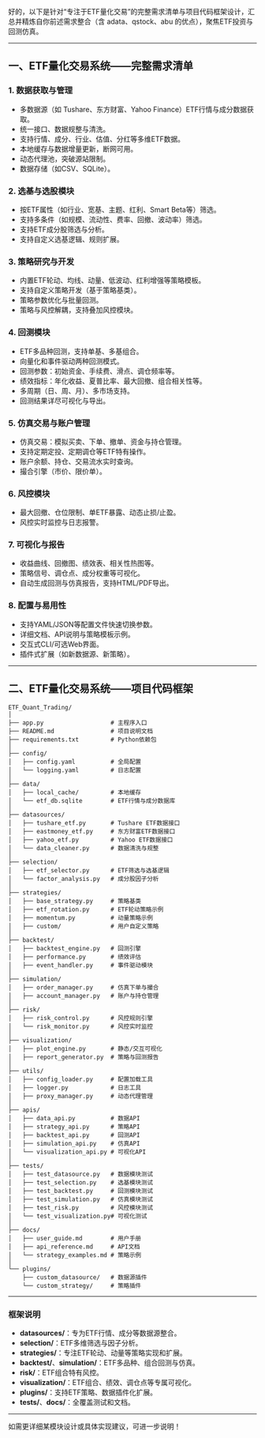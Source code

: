 好的，以下是针对“专注于ETF量化交易”的完整需求清单与项目代码框架设计，汇总并精炼自你前述需求整合（含 adata、qstock、abu 的优点），聚焦ETF投资与回测仿真。

---

## 一、ETF量化交易系统——完整需求清单

### 1. 数据获取与管理
- 多数据源（如 Tushare、东方财富、Yahoo Finance）ETF行情与成分数据获取。
- 统一接口、数据规整与清洗。
- 支持行情、成分、行业、估值、分红等多维ETF数据。
- 本地缓存与数据增量更新，断网可用。
- 动态代理池，突破源站限制。
- 数据存储（如CSV、SQLite）。

### 2. 选基与选股模块
- 按ETF属性（如行业、宽基、主题、红利、Smart Beta等）筛选。
- 支持多条件（如规模、流动性、费率、回撤、波动率）筛选。
- 支持ETF成分股筛选与分析。
- 支持自定义选基逻辑、规则扩展。

### 3. 策略研究与开发
- 内置ETF轮动、均线、动量、低波动、红利增强等策略模板。
- 支持自定义策略开发（基于策略基类）。
- 策略参数优化与批量回测。
- 策略与风控解耦，支持叠加风控模块。

### 4. 回测模块
- ETF多品种回测，支持单基、多基组合。
- 向量化和事件驱动两种回测模式。
- 回测参数：初始资金、手续费、滑点、调仓频率等。
- 绩效指标：年化收益、夏普比率、最大回撤、组合相关性等。
- 多周期（日、周、月）、多市场支持。
- 回测结果详尽可视化与导出。

### 5. 仿真交易与账户管理
- 仿真交易：模拟买卖、下单、撤单、资金与持仓管理。
- 支持定期定投、定期调仓等ETF特有操作。
- 账户余额、持仓、交易流水实时查询。
- 撮合引擎（市价、限价单）。

### 6. 风控模块
- 最大回撤、仓位限制、单ETF暴露、动态止损/止盈。
- 风控实时监控与日志报警。

### 7. 可视化与报告
- 收益曲线、回撤图、绩效表、相关性热图等。
- 策略信号、调仓点、成分权重等可视化。
- 自动生成回测与仿真报告，支持HTML/PDF导出。

### 8. 配置与易用性
- 支持YAML/JSON等配置文件快速切换参数。
- 详细文档、API说明与策略模板示例。
- 交互式CLI/可选Web界面。
- 插件式扩展（如新数据源、新策略）。

---

## 二、ETF量化交易系统——项目代码框架

```plaintext
ETF_Quant_Trading/
│
├── app.py                   # 主程序入口
├── README.md                # 项目说明文档
├── requirements.txt         # Python依赖包
│
├── config/
│   ├── config.yaml          # 全局配置
│   └── logging.yaml         # 日志配置
│
├── data/
│   ├── local_cache/         # 本地缓存
│   └── etf_db.sqlite        # ETF行情与成分数据库
│
├── datasources/
│   ├── tushare_etf.py       # Tushare ETF数据接口
│   ├── eastmoney_etf.py     # 东方财富ETF数据接口
│   ├── yahoo_etf.py         # Yahoo ETF数据接口
│   └── data_cleaner.py      # 数据清洗与规整
│
├── selection/
│   ├── etf_selector.py      # ETF筛选与选基逻辑
│   └── factor_analysis.py   # 成分股因子分析
│
├── strategies/
│   ├── base_strategy.py     # 策略基类
│   ├── etf_rotation.py      # ETF轮动策略示例
│   ├── momentum.py          # 动量策略示例
│   ├── custom/              # 用户自定义策略
│
├── backtest/
│   ├── backtest_engine.py   # 回测引擎
│   ├── performance.py       # 绩效评估
│   ├── event_handler.py     # 事件驱动模块
│
├── simulation/
│   ├── order_manager.py     # 仿真下单与撮合
│   ├── account_manager.py   # 账户与持仓管理
│
├── risk/
│   ├── risk_control.py      # 风控规则引擎
│   └── risk_monitor.py      # 风控实时监控
│
├── visualization/
│   ├── plot_engine.py       # 静态/交互可视化
│   ├── report_generator.py  # 策略与回测报告
│
├── utils/
│   ├── config_loader.py     # 配置加载工具
│   ├── logger.py            # 日志工具
│   ├── proxy_manager.py     # 动态代理管理
│
├── apis/
│   ├── data_api.py          # 数据API
│   ├── strategy_api.py      # 策略API
│   ├── backtest_api.py      # 回测API
│   ├── simulation_api.py    # 仿真API
│   └── visualization_api.py # 可视化API
│
├── tests/
│   ├── test_datasource.py   # 数据模块测试
│   ├── test_selection.py    # 选基模块测试
│   ├── test_backtest.py     # 回测模块测试
│   ├── test_simulation.py   # 仿真模块测试
│   ├── test_risk.py         # 风控模块测试
│   └── test_visualization.py# 可视化测试
│
├── docs/
│   ├── user_guide.md        # 用户手册
│   ├── api_reference.md     # API文档
│   └── strategy_examples.md # 策略示例
│
└── plugins/
    ├── custom_datasource/   # 数据源插件
    └── custom_strategy/     # 策略插件

```

---

### 框架说明
- **datasources/**：专为ETF行情、成分等数据源整合。
- **selection/**：ETF多维筛选与因子分析。
- **strategies/**：专注ETF轮动、动量等策略实现和扩展。
- **backtest/**、**simulation/**：ETF多品种、组合回测与仿真。
- **risk/**：ETF组合特有风控。
- **visualization/**：ETF组合、绩效、调仓点等专属可视化。
- **plugins/**：支持ETF策略、数据插件化扩展。
- **tests/**、**docs/**：全覆盖测试和文档。

---

如需更详细某模块设计或具体实现建议，可进一步说明！